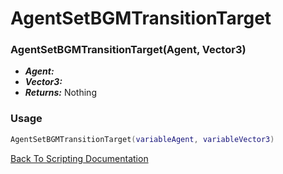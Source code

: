 # AgentSetBGMTransitionTarget

### AgentSetBGMTransitionTarget(Agent, Vector3)
- ***Agent:*** 
- ***Vector3:*** 
- ***Returns:*** Nothing

### Usage

```Lua
AgentSetBGMTransitionTarget(variableAgent, variableVector3)
```


[Back To Scripting Documentation](../README.md)
